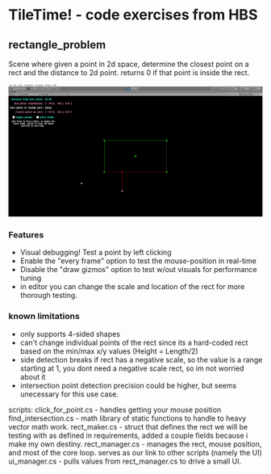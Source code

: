# TileTime! - code exercises from HBS

## rectangle_problem
Scene where given a point in 2d space, determine the closest point on a rect and the distance to 2d point. 
returns 0 if that point is inside the rect.

![Alt Text](https://github.com/deserializeme/Game-Projects/blob/main/media/gifs/tiletime.gif)

### Features
- Visual debugging! Test a point by left clicking
- Enable the "every frame" option to test the mouse-position in real-time
- Disable the "draw gizmos" option to test w/out visuals for performance tuning
- in editor you can change the scale and location of the rect for more thorough testing.

### known limitations
- only supports 4-sided shapes
- can't change individual points of the rect since its a hard-coded rect based on the min/max x/y values (Height = Length/2)
- side detection breaks if rect has a negative scale, so the value is a range starting at 1, you dont need a negative scale rect, so im not worried about it
- intersection point detection precision could be higher, but seems unecessary for this use case.

scripts:
 click_for_point.cs - handles getting your mouse position
 find_intersection.cs - math library of static functions to handle to heavy vector math work.
 rect_maker.cs - struct that defines the rect we will be testing with as defined in requirements, added a couple fields because i make my own destiny.
 rect_manager.cs - manages the rect, mouse position, and most of the core loop. serves as our link to other scripts (namely the UI)
 ui_manager.cs - pulls values from rect_manager.cs to drive a small UI.











